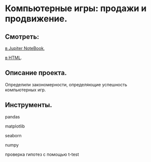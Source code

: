 # Компьютерные игры: продажи и продвижение.


## Смотреть:
[в Jupiter NoteBook](https://github.com/niksan-da/Portfolio/blob/main/Games_sales/5--Games_sales.ipynb),

[в HTML](https://github.com/niksan-da/Portfolio/blob/main/Games_sales/5--Games_sales.html).

## Описание проекта.
Определили закономерности, определяющие успешность компьютерных игр.

## Инструменты.
pandas

matplotlib

seaborn

numpy

проверка гипотез с помощью t-test
